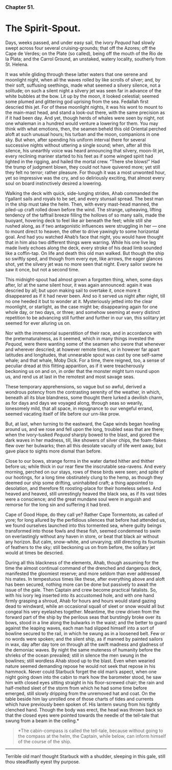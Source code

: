 ### Chapter 51. 
The Spirit-Spout.
=================

Days, weeks passed, and under easy sail, the ivory *Pequod* had slowly swept
across four several cruising-grounds; that off the Azores; off the Cape de
Verdes; on the Plate (so called), being off the mouth of the Rio de la Plata;
and the Carrol Ground, an unstaked, watery locality, southerly from St. Helena.

It was while gliding through these latter waters that one serene and moonlight
night, when all the waves rolled by like scrolls of silver; and, by their soft,
suffusing seethings, made what seemed a silvery silence, not a solitude; on
such a silent night a silvery jet was seen far in advance of the white bubbles
at the bow. Lit up by the moon, it looked celestial; seemed some plumed and
glittering god uprising from the sea. Fedallah first descried this jet. For of
these moonlight nights, it was his wont to mount to the main-mast head, and
stand a look-out there, with the same precision as if it had been day. And yet,
though herds of whales were seen by night, not one whaleman in a hundred would
venture a lowering for them. You may think with what emotions, then, the seamen
beheld this old Oriental perched aloft at such unusual hours; his turban and
the moon, companions in one sky. But when, after spending his uniform interval
there for several successive nights without uttering a single sound; when,
after all this silence, his unearthly voice was heard announcing that silvery,
moon-lit jet, every reclining mariner started to his feet as if some winged
spirit had lighted in the rigging, and hailed the mortal crew. “There she
blows!” Had the trump of judgment blown, they could not have quivered more; yet
still they felt no terror; rather pleasure. For though it was a most unwonted
hour, yet so impressive was the cry, and so deliriously exciting, that almost
every soul on board instinctively desired a lowering.

Walking the deck with quick, side-lunging strides, Ahab commanded the t’gallant
sails and royals to be set, and every stunsail spread. The best man in the ship
must take the helm. Then, with every mast-head manned, the piled-up craft
rolled down before the wind. The strange, upheaving, lifting tendency of the
taffrail breeze filling the hollows of so many sails, made the buoyant,
hovering deck to feel like air beneath the feet; while still she rushed along,
as if two antagonistic influences were struggling in her — one to mount direct
to heaven, the other to drive yawingly to some horizontal goal. And had you
watched Ahab’s face that night, you would have thought that in him also two
different things were warring. While his one live leg made lively echoes along
the deck, every stroke of his dead limb sounded like a coffin-tap.  On life and
death this old man walked. But though the ship so swiftly sped, and though from
every eye, like arrows, the eager glances shot, yet the silvery jet was no more
seen that night. Every sailor swore he saw it once, but not a second time.

This midnight-spout had almost grown a forgotten thing, when, some days after,
lo! at the same silent hour, it was again announced: again it was descried by
all; but upon making sail to overtake it, once more it disappeared as if it had
never been. And so it served us night after night, till no one heeded it but to
wonder at it. Mysteriously jetted into the clear moonlight, or starlight, as
the case might be; disappearing again for one whole day, or two days, or three;
and somehow seeming at every distinct repetition to be advancing still further
and further in our van, this solitary jet seemed for ever alluring us on.

Nor with the immemorial superstition of their race, and in accordance with the
preternaturalness, as it seemed, which in many things invested the *Pequod,* were
there wanting some of the seamen who swore that whenever and wherever descried;
at however remote times, or in however far apart latitudes and longitudes, that
unnearable spout was cast by one self-same whale; and that whale, Moby Dick.
For a time, there reigned, too, a sense of peculiar dread at this flitting
apparition, as if it were treacherously beckoning us on and on, in order that
the monster might turn round upon us, and rend us at last in the remotest and
most savage seas.

These temporary apprehensions, so vague but so awful, derived a wondrous
potency from the contrasting serenity of the weather, in which, beneath all its
blue blandness, some thought there lurked a devilish charm, as for days and
days we voyaged along, through seas so wearily, lonesomely mild, that all
space, in repugnance to our vengeful errand, seemed vacating itself of life
before our urn-like prow.

But, at last, when turning to the eastward, the Cape winds began howling around
us, and we rose and fell upon the long, troubled seas that are there; when the
ivory-tusked *Pequod* sharply bowed to the blast, and gored the dark waves in her
madness, till, like showers of silver chips, the foam-flakes flew over her
bulwarks; then all this desolate vacuity of life went away, but gave place to
sights more dismal than before.

Close to our bows, strange forms in the water darted hither and thither before
us; while thick in our rear flew the inscrutable sea-ravens. And every morning,
perched on our stays, rows of these birds were seen; and spite of our hootings,
for a long time obstinately clung to the hemp, as though they deemed our ship
some drifting, uninhabited craft; a thing appointed to desolation, and
therefore fit roosting-place for their homeless selves. And heaved and heaved,
still unrestingly heaved the black sea, as if its vast tides were a conscience;
and the great mundane soul were in anguish and remorse for the long sin and
suffering it had bred.

Cape of Good Hope, do they call ye? Rather Cape Tormentoto, as called of yore;
for long allured by the perfidious silences that before had attended us, we
found ourselves launched into this tormented sea, where guilty beings
transformed into those fowls and these fish, seemed condemned to swim on
everlastingly without any haven in store, or beat that black air without any
horizon. But calm, snow-white, and unvarying; still directing its fountain of
feathers to the sky; still beckoning us on from before, the solitary jet would
at times be descried.

During all this blackness of the elements, Ahab, though assuming for the time
the almost continual command of the drenched and dangerous deck, manifested the
gloomiest reserve; and more seldom than ever addressed his mates. In
tempestuous times like these, after everything above and aloft has been
secured, nothing more can be done but passively to await the issue of the gale.
Then Captain and crew become practical fatalists.  So, with his ivory leg
inserted into its accustomed hole, and with one hand firmly grasping a shroud,
Ahab for hours and hours would stand gazing dead to windward, while an
occasional squall of sleet or snow would all but congeal his very eyelashes
together. Meantime, the crew driven from the forward part of the ship by the
perilous seas that burstingly broke over its bows, stood in a line along the
bulwarks in the waist; and the better to guard against the leaping waves, each
man had slipped himself into a sort of bowline secured to the rail, in which he
swung as in a loosened belt. Few or no words were spoken; and the silent ship,
as if manned by painted sailors in wax, day after day tore on through all the
swift madness and gladness of the demoniac waves.  By night the same muteness
of humanity before the shrieks of the ocean prevailed; still in silence the men
swung in the bowlines; still wordless Ahab stood up to the blast. Even when
wearied nature seemed demanding repose he would not seek that repose in his
hammock. Never could Starbuck forget the old man’s aspect, when one night going
down into the cabin to mark how the barometer stood, he saw him with closed
eyes sitting straight in his floor-screwed chair; the rain and half-melted
sleet of the storm from which he had some time before emerged, still slowly
dripping from the unremoved hat and coat. On the table beside him lay unrolled
one of those charts of tides and currents which have previously been spoken of.
His lantern swung from his tightly clenched hand. Though the body was erect,
the head was thrown back so that the closed eyes were pointed towards the
needle of the tell-tale that swung from a beam in the ceiling.\*


> \*The cabin-compass is called the tell-tale, because without going to the
> compass at the helm, the Captain, while below, can inform himself of the
> course of the ship.

----

Terrible old man! thought Starbuck with a shudder, sleeping in this gale, still
thou steadfastly eyest thy purpose.



